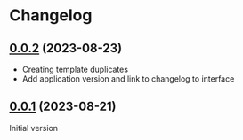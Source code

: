 # Changelog

## [0.0.2](https://github.com/naidoc/naidoc/compare/v0.0.1...v0.0.2) (2023-08-23)

- Creating template duplicates
- Add application version and link to changelog to interface

## [0.0.1](https://github.com/naidoc/naidoc/commit/c85e2e206eae3fc12c11d9f7f415dbf942ed1c38) (2023-08-21)

Initial version